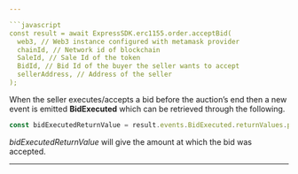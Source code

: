 ```yaml
---

```javascript
const result = await ExpressSDK.erc1155.order.acceptBid(
  web3, // Web3 instance configured with metamask provider
  chainId, // Network id of blockchain
  SaleId, // Sale Id of the token
  BidId, // Bid Id of the buyer the seller wants to accept
  sellerAddress, // Address of the seller
);
```

When the seller executes/accepts a bid before the auction’s end then a new event is emitted  **BidExecuted** which can be retrieved through the following.

```javascript
const bidExecutedReturnValue = result.events.BidExecuted.returnValues.price;
```

_bidExecutedReturnValue_ will give the amount at which the bid was accepted.

---
```

